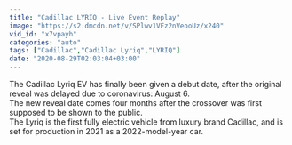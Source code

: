 ```yaml
---
title: "Cadillac LYRIQ - Live Event Replay"
image: "https://s2.dmcdn.net/v/SPlwv1VFz2nVeooUz/x240"
vid_id: "x7vpayh"
categories: "auto"
tags: ["Cadillac","Cadillac Lyriq","LYRIQ"]
date: "2020-08-29T02:03:04+03:00"
---
```

The Cadillac Lyriq EV has finally been given a debut date, after the original reveal was delayed due to coronavirus: August 6.  <br>The new reveal date comes four months after the crossover was first supposed to be shown to the public.  <br>The Lyriq is the first fully electric vehicle from luxury brand Cadillac, and is set for production in 2021 as a 2022-model-year car.
